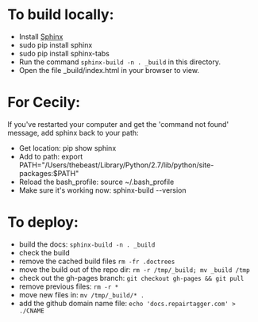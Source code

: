 To build locally:
=================

* Install [Sphinx](http://www.sphinx-doc.org/en/stable/install.html)
* sudo pip install sphinx
* sudo pip install sphinx-tabs
* Run the command ```sphinx-build -n . _build``` in this directory.
* Open the file _build/index.html in your browser to view.

For Cecily:
===========
If you've restarted your computer and get the 'command not found' message, add sphinx back to your path:
* Get location: pip show sphinx
* Add to path: export PATH="/Users/thebeast/Library/Python/2.7/lib/python/site-packages:$PATH"
* Reload the bash_profile: source ~/.bash_profile
* Make sure it's working now: sphinx-build --version

To deploy:
==========

* build the docs:
```sphinx-build -n . _build```
* check the build
* remove the cached build files
```rm -fr .doctrees```
* move the build out of the repo dir:
```rm -r /tmp/_build; mv _build /tmp```
* check out the gh-pages branch:
```git checkout gh-pages && git pull```
* remove previous files:
```rm -r *```
* move new files in:
```mv /tmp/_build/* .```
* add the github domain name file:
```echo 'docs.repairtagger.com' > ./CNAME```

